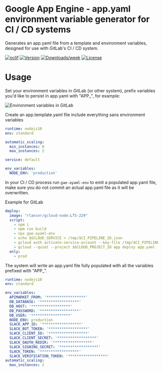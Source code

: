 Google App Engine - app.yaml environment variable generator for CI / CD systems 
=================

Generates an app.yaml file from a template and environment variables, designed for use with GitLab's CI / CD system.

[![oclif](https://img.shields.io/badge/cli-oclif-brightgreen.svg)](https://oclif.io)
[![Version](https://img.shields.io/npm/v/gae-ayaml-env.svg)](https://npmjs.org/package/gae-ayaml-env)
[![Downloads/week](https://img.shields.io/npm/dw/gae-ayaml-env.svg)](https://npmjs.org/package/gae-ayaml-env)
[![License](https://img.shields.io/npm/l/gae-ayaml-env.svg)](https://github.com/code/gae-ayaml-env/blob/master/package.json)


# Usage

Set your environment variables in GitLab (or other system), prefix variables you'd like to persist in app.yaml with "APP_", for example:   

![Environment variables in GitLab](https://gitlab.com/collaborizm-community/gae-appyaml-env-generate/uploads/a490e948a1f26f08d6cf77e180b826c6/image.png)

Create an app.template.yaml file include everything sans environment variables  

```yaml
runtime: nodejs10
env: standard

automatic_scaling:
  min_instances: 0
  max_instances: 2

service: default

env_variables:
  NODE_ENV: 'production'
```

In your CI / CD process run `gae-ayaml-env` to emit a populated app.yaml file, make sure you do not commit an actual app.yaml file as it will be overwritten.

Example for GitLab

```yaml
deploy:
  image: "rlancer/gcloud-node:LTS-229"
  script:
    - npm i
    - npm run build
    - npx gae-ayaml-env
    - echo $GCLOUD_SERVICE > /tmp/$CI_PIPELINE_ID.json
    - gcloud auth activate-service-account --key-file /tmp/$CI_PIPELINE_ID.json
    - gcloud --quiet --project $GCLOUD_PROJECT_ID app deploy app.yaml
  only:
    - prod
```

The system will write an app.yaml file fully populated with all the variables prefixed with "APP_".

```yaml
runtime: nodejs10
env: standard

env_variables:
  APIMARKET_FROM: '******************'
  DB_DATABASE: '******************'
  DB_HOST: '******************'
  DB_PASSWORD: '******************'
  DB_USER: '******************'
  NODE_ENV: production
  SLACK_APP_ID: '******************'
  SLACK_BOT_TOKEN: '******************'
  SLACK_CLIENT_ID: '******************'
  SLACK_CLIENT_SECRET: '******************'
  SLACK_OAUTH_REDIR: '******************'
  SLACK_SIGNING_SECRET: '******************'
  SLACK_TOKEN: '******************'
  SLACK_VERIFICATION_TOKEN: '******************'
automatic_scaling:
  max_instances: 2
```
